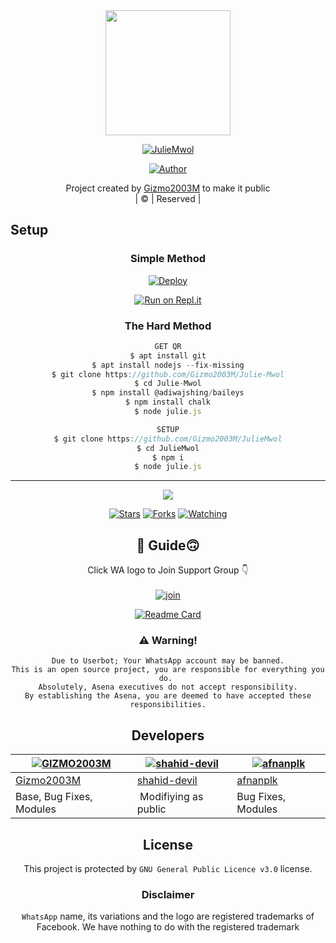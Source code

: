 
<div align="center">
  <img border-radius: 15px src="https://avatars.githubusercontent.com/u/83164448?v=4" width="200" height="200"/>
  <p align="center">
<a href="#"><img title="JulieMwol" src="https://img.shields.io/badge/JulieMwol-green?colorA=%23ff0000&colorB=%23017e40&style=for-the-badge"></a>
</p>
  <p align="center">
<a href="https://github.com/Gizmo2003M"><img title="Author" src="https://img.shields.io/badge/Author-Gizmo2003M/JulieMwol?color=blue&style=for-the-badge&logo=whatsapp"></a>
</p>
</div>
<p align="center">
Project created by <a href="https://github.com/Gizmo2003M">Gizmo2003M</a> to make it public
    <br>
       | © |
        Reserved |
    <br> 
</p>

## Setup
<div align="center">

  ### Simple Method
  
[![Deploy](https://www.herokucdn.com/deploy/button.svg)](https://heroku.com/deploy?template=https://github.com/Gizmo2003M/Julie-Mwol) 
  
[![Run on Repl.it](https://repl.it/badge/github/quiec/whatsAlfa)](https://replit.com/@Farhandqz/JulieMwol)
  
### The Hard Method
```js
GET QR
$ apt install git
$ apt install nodejs --fix-missing
$ git clone https://github.com/Gizmo2003M/Julie-Mwol
$ cd Julie-Mwol
$ npm install @adiwajshing/baileys
$ npm install chalk
$ node julie.js
```
      
```js
SETUP
$ git clone https://github.com/Gizmo2003M/JulieMwol
$ cd JulieMwol
$ npm i
$ node julie.js
```

----

  <p align="center">
  <a href="httsp://github.com/Gizmo2003M/JulieMwol">
    
<a href="https://github.com/Gizmo2003M/followers">
<img src="https://img.shields.io/github/repo-size/Gizmo2003M/Julie-Mwol?color=green&label=Repo%20total%20size&style=plastic">
<p align="center">
<a href="https://github.com/Gizmo2003M/followers"
<img title="Followers" src="https://img.shields.io/github/followers/Gizmo2003M?color=blue&style=flat-square"></a>
<a href="https://github.com/Gizmo2003M/JulieMwol/stargazers/"><img title="Stars" src="https://img.shields.io/github/stars/Gizmo2003M/JulieMwol?color=blue&style=flat-square"></a>
<a href="https://github.com/Gizmo2003M/JulieMwol/network/members"><img title="Forks" src="https://img.shields.io/github/forks/Gizmo2003M/JulieMwol?color=blue&style=flat-square"></a>
<a href="https://github.com/Gizmo2003M/JulieMwol/watchers"><img title="Watching" src="https://img.shields.io/github/watchers/Gizmo2003M/JulieMwol?label=Watchers&color=blue&style=flat-square"></a>
</p>

## 📢 Guide🙃
Click WA logo to Join Support Group 👇
    <br>
<br>
  [![join](https://github.com/Alien-alfa/PublicBot/blob/main/wlogo.svg.png)](https://chat.whatsapp.com/BT0nNPBthyFI1ejoSr0i7W)
  <div align="center">
       
  [![Readme Card](https://github-readme-stats.vercel.app/api/pin/?username=Gizmo2003M&repo=Julie-Mwol&theme=nightowl)](https://github.com/Gizmo2003M/Julie-Mwol)
  </div>
    
### ⚠️ Warning! 
```
Due to Userbot; Your WhatsApp account may be banned.
This is an open source project, you are responsible for everything you do. 
Absolutely, Asena executives do not accept responsibility.
By establishing the Asena, you are deemed to have accepted these responsibilities.
```

## Developers
  <div align="center">
    
  [![GIZMO2003M](https://github.com/Gizmo2003M.png?size=100)](https://github.com/Gizmo2003M) |  [![shahid-devil](https://github.com/shahid-devil.png?size=100)](https://github.com/shahid-devil) | [![afnanplk](https://github.com/afnanplk.png?size=100)](https://github.com/afnanplk) 
----|----|----
[Gizmo2003M](https://github.com/Gizmo2003M)  | [shahid-devil](https://github.com/shahid-devil) | [afnanplk](https://github.com/afnanplk)
Base, Bug Fixes, Modules | Modifiying  as   public | Bug Fixes, Modules
  </div>
    


## License
This project is protected by `GNU General Public Licence v3.0` license.

### Disclaimer
`WhatsApp` name, its variations and the logo are registered trademarks of Facebook. We have nothing to do with the registered trademark
